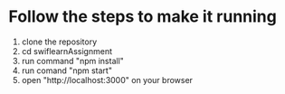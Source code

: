 # Follow the steps to make it running
1. clone the repository
2. cd swiflearnAssignment
3. run command  "npm install"
4. run comand "npm start"
5. open "http://localhost:3000" on your browser







